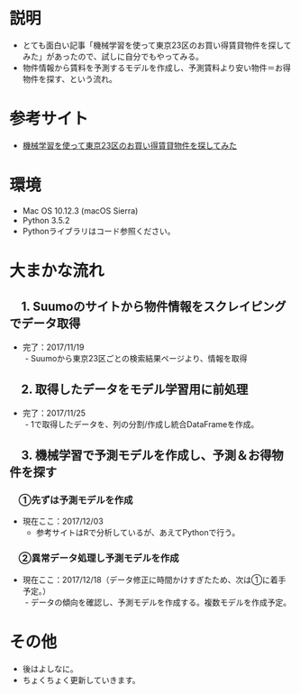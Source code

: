 # 説明
- とても面白い記事「機械学習を使って東京23区のお買い得賃貸物件を探してみた」があったので、試しに自分でもやってみる。
- 物件情報から賃料を予測するモデルを作成し、予測賃料より安い物件＝お得物件を探す、という流れ。

# 参考サイト
- [機械学習を使って東京23区のお買い得賃貸物件を探してみた](http://www.analyze-world.com/entry/2017/11/09/061023)  

# 環境
- Mac OS 10.12.3 (macOS Sierra)
- Python 3.5.2
- Pythonライブラリはコード参照ください。

# 大まかな流れ
## 　1. Suumoのサイトから物件情報をスクレイピングでデータ取得
- 完了：2017/11/19<br>
  - Suumoから東京23区ごとの検索結果ページより、情報を取得
## 　2. 取得したデータをモデル学習用に前処理
- 完了：2017/11/25<br>
  - 1で取得したデータを、列の分割/作成し統合DataFrameを作成。
## 　3. 機械学習で予測モデルを作成し、予測＆お得物件を探す
### 　①先ずは予測モデルを作成
- 現在ここ：2017/12/03<br>
  - 参考サイトはRで分析しているが、あえてPythonで行う。<br>
### 　②異常データ処理し予測モデルを作成
- 現在ここ：2017/12/18（データ修正に時間かけすぎたため、次は①に着手予定。）<br>
  - データの傾向を確認し、予測モデルを作成する。複数モデルを作成予定。

# その他
- 後はよしなに。
- ちょくちょく更新していきます。
